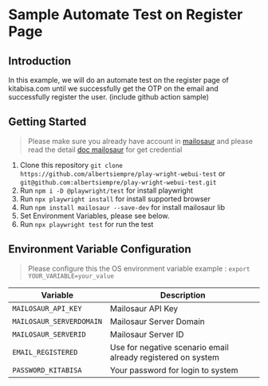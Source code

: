 # **Sample Automate Test on Register Page**

## Introduction
In this example, we will do an automate test on the register page of kitabisa.com until we successfully get the OTP on the email and successfully register the user. (include github action sample)

## Getting Started
> Please make sure you already have account in [mailosaur](https://mailosaur.com/) and please read the detail [doc mailosaur](https://mailosaur.com/docs/) for get credential
 1. Clone this repository `git clone https://github.com/albertsiempre/play-wright-webui-test` or `git@github.com:albertsiempre/play-wright-webui-test.git`
 2. Run `npm i -D @playwright/test` for install playwright
 3. Run `npx playwright install` for install supported browser
 4. Run `npm install mailosaur --save-dev` for install mailosaur lib
 5. Set Environment Variables, please see below.
 6. Run `npx playwright test` for run the test

## Environment Variable Configuration

> Please configure this the OS environment variable
> example : `export YOUR_VARIABLE=your_value`

| Variable | Description
| - | -
| `MAILOSAUR_API_KEY` | Mailosaur API Key
| `MAILOSAUR_SERVERDOMAIN` | Mailosaur Server Domain
| `MAILOSAUR_SERVERID` | Mailosaur Server ID
| `EMAIL_REGISTERED` | Use for negative scenario email already registered on system
| `PASSWORD_KITABISA` | Your password for login to system
